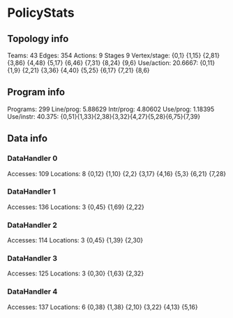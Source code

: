 # PolicyStats
## Topology info
Teams:		43
Edges:		354
Actions:	9
Stages		9
Vertex/stage:	{0,1} {1,15} {2,81} {3,86} {4,48} {5,17} {6,46} {7,31} {8,24} {9,6} 
Use/action:	20.6667: {0,11} {1,9} {2,21} {3,36} {4,40} {5,25} {6,17} {7,21} {8,6} 

## Program info
Programs:	299
Line/prog:	5.88629
Intr/prog:	4.80602
Use/prog:	1.18395
Use/instr:	40.375: {0,51}{1,33}{2,38}{3,32}{4,27}{5,28}{6,75}{7,39}

## Data info

### DataHandler 0
Accesses:	109
Locations:	8
{0,12} {1,10} {2,2} {3,17} {4,16} {5,3} {6,21} {7,28} 

### DataHandler 1
Accesses:	136
Locations:	3
{0,45} {1,69} {2,22} 

### DataHandler 2
Accesses:	114
Locations:	3
{0,45} {1,39} {2,30} 

### DataHandler 3
Accesses:	125
Locations:	3
{0,30} {1,63} {2,32} 

### DataHandler 4
Accesses:	137
Locations:	6
{0,38} {1,38} {2,10} {3,22} {4,13} {5,16} 